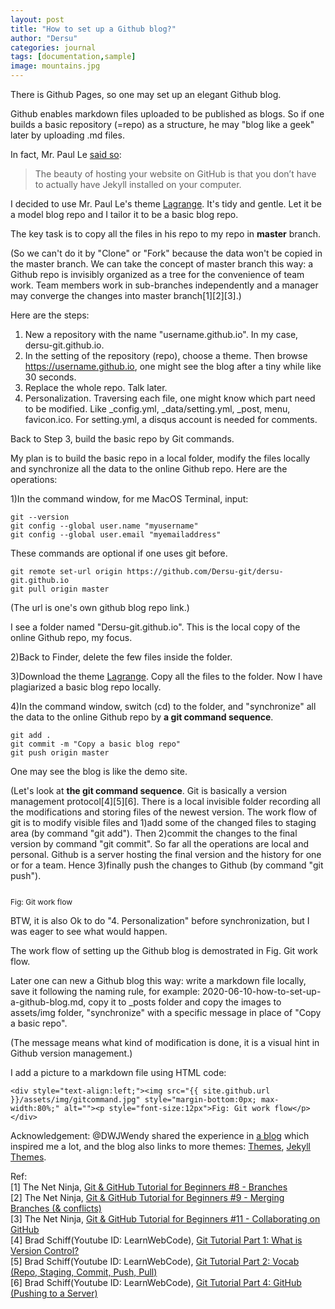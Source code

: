 ```yaml
---
layout: post
title: "How to set up a Github blog?"
author: "Dersu"
categories: journal
tags: [documentation,sample]
image: mountains.jpg
---
```



There is Github Pages, so one may set up an elegant Github blog.

Github enables markdown files uploaded to be published as blogs. So if one builds a basic repository (=repo) as a structure, he may "blog like a geek" later by uploading .md files.

In fact, Mr. Paul Le [said so](https://lenpaul.github.io/Lagrange/journal/getting-started.html):
> The beauty of hosting your website on GitHub is that you don’t have to actually have Jekyll installed on your computer. 

I decided to use Mr. Paul Le's theme [Lagrange](https://github.com/LeNPaul/Lagrange/). It's tidy and gentle. Let it be a model blog repo and I tailor it to be a basic blog repo. 

The key task is to copy all the files in his repo to my repo in **master** branch. 

(So we can't do it by "Clone" or "Fork" because the data won't be copied in the master branch. We can take the concept of master branch this way: a Github repo is invisibly organized as a tree for the convenience of team work. Team members work in sub-branches independently and a manager may converge the changes into master branch[1][2][3].)

Here are the steps:

1. New a repository with the name "username.github.io". In my case, dersu-git.github.io.
2. In the setting of the repository (repo), choose a theme. Then browse https://username.github.io, one might see the blog after a tiny while like 30 seconds.
3. Replace the whole repo. Talk later.
4. Personalization. Traversing each file, one might know which part need to be modified. Like _config.yml, _data/setting.yml, _post, menu, favicon.ico. For setting.yml, a disqus account is needed for comments.

Back to Step 3, build the basic repo by Git commands. 

My plan is to build the basic repo in a local folder, modify the files locally and synchronize all the data to the online Github repo. Here are the operations:

1)In the command window, for me MacOS Terminal, input:
```
git --version 
git config --global user.name "myusername"
git config --global user.email "myemailaddress"
```
These commands are optional if one uses git before.

```
git remote set-url origin https://github.com/Dersu-git/dersu-git.github.io
git pull origin master
``` 
(The url is one's own github blog repo link.)

I see a folder named "Dersu-git.github.io". This is the local copy of the online Github repo, my focus.

2)Back to Finder, delete the few files inside the folder.

3)Download the theme [Lagrange](https://github.com/LeNPaul/Lagrange/). Copy all the files to the folder. Now I have plagiarized a basic blog repo locally.

4)In the command window, switch (cd) to the folder, and "synchronize" all the data to the online Github repo by **a git command sequence**. 

```
git add .
git commit -m "Copy a basic blog repo"
git push origin master
```
One may see the blog is like the demo site.

(Let's look at **the git command sequence**. Git is basically a version management protocol[4][5][6]. There is a local invisible folder recording all the modifications and storing files of the newest version. The work flow of git is to modify visible files and 1)add some of the changed files to staging area (by command "git add"). Then 2)commit the changes to the final version by command "git commit". So far all the operations are local and personal. Github is a server hosting the final version and the history for one or for a team. Hence 3)finally push the changes to Github (by command "git push").

<div style="text-align:left;"><img src="{{ site.github.url }}/assets/img/gitcommand.jpg" style="margin-bottom:0px; max-width:80%;" alt=""><p style="font-size:12px">Fig: Git work flow</p></div>

BTW, it is also Ok to do "4. Personalization" before synchronization, but I was eager to see what would happen.

The work flow of setting up the Github blog is demostrated in Fig. Git work flow.

Later one can new a Github blog this way: write a markdown file locally, save it following the naming rule, for example: 2020-06-10-how-to-set-up-a-github-blog.md, copy it to _posts folder and copy the images to assets/img folder, "synchronize" with a specific message in place of "Copy a basic repo". 

(The message means what kind of modification is done, it is a visual hint in Github version management.)

I add a picture to a markdown file using HTML code:
```
<div style="text-align:left;"><img src="{{ site.github.url }}/assets/img/gitcommand.jpg" style="margin-bottom:0px; max-width:80%;" alt=""><p style="font-size:12px">Fig: Git work flow</p></div>
```


Acknowledgement: @DWJWendy shared the experience in [a blog](https://www.jianshu.com/p/d7c6e59931f0) which inspired me a lot, and the blog also links to more themes: [Themes](https://hexo.io/themes/), [Jekyll Themes](http://jekyllthemes.org).



Ref:  
[1] The Net Ninja, [Git & GitHub Tutorial for Beginners #8 - Branches](https://www.youtube.com/watch?v=QV0kVNvkMxc)  
[2] The Net Ninja, [Git & GitHub Tutorial for Beginners #9 - Merging Branches (& conflicts)](https://www.youtube.com/watch?v=XX-Kct0PfFc)  
[3] The Net Ninja, [Git & GitHub Tutorial for Beginners #11 - Collaborating on GitHub](https://www.youtube.com/watch?v=MnUd31TvBoU&list=PL4cUxeGkcC9goXbgTDQ0n_4TBzOO0ocPR&index=11)  
[4] Brad Schiff(Youtube ID: LearnWebCode), [Git Tutorial Part 1: What is Version Control?](https://www.youtube.com/watch?v=9GKpbI1siow)  
[5] Brad Schiff(Youtube ID: LearnWebCode), [Git Tutorial Part 2: Vocab (Repo, Staging, Commit, Push, Pull)](https://www.youtube.com/watch?v=n-p1RUmdl9M&list=RDCMUCHRp19HU7Y2LwfI0Ai6WAGQ&index=2)  
[6] Brad Schiff(Youtube ID: LearnWebCode), [Git Tutorial Part 4: GitHub (Pushing to a Server)](https://www.cnblogs.com/dersu/p/13045555.html)